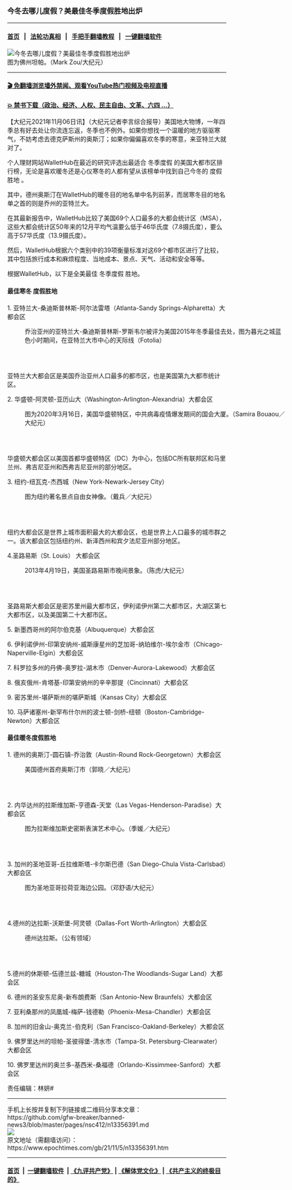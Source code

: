 ### 今冬去哪儿度假？美最佳冬季度假胜地出炉
------------------------

#### [首页](https://github.com/gfw-breaker/banned-news3/blob/master/README.md) &nbsp;&nbsp;|&nbsp;&nbsp; [法轮功真相](https://github.com/begood0513/basic/blob/master/README.md)  &nbsp;&nbsp;|&nbsp;&nbsp; [手把手翻墙教程](https://github.com/gfw-breaker/guides/wiki)  &nbsp;&nbsp;|&nbsp;&nbsp; [一键翻墙软件](https://github.com/gfw-breaker/nogfw/blob/master/README.md)  



<div><img alt="今冬去哪儿度假？美最佳冬季度假胜地出炉" class="attachment-djy_600_400 size-djy_600_400 wp-post-image" src="https://i.epochtimes.com/assets/uploads/2013/12/1203051731052211-600x400.jpg"/>
<div class="caption">
 图为佛州坦帕。（Mark Zou/大纪元）
</div></div><hr/>

#### [ 🎬  免翻墙浏览墙外禁闻、观看YouTube热门视频及电视直播](https://github.com/gfw-breaker/HelloWorld)

#### [ 💥  禁书下载（政治、经济、人权、民主自由、文革、六四 ...）](https://github.com/gfw-breaker/books/blob/master/README.md)

<div><p>
 【大纪元2021年11月06日讯】（大纪元记者李言综合报导）美国地大物博，一年四季总有好去处让你流连忘返，冬季也不例外。如果你想找一个温暖的地方驱驱寒气，不妨考虑去德克萨斯州的奥斯汀；如果你偏偏喜欢冬季的寒意，来亚特兰大就对了。
</p>
<p>
 个人理财网站WalletHub在最近的研究评选出最适合
 <ok href="https://www.epochtimes.com/gb/tag/%E5%86%AC%E5%AD%A3%E5%BA%A6%E5%81%87.html">
  冬季度假
 </ok>
 的美国大都市区排行榜，无论是喜欢暖冬还是心仪寒冬的人都有望从该榜单中找到自己今冬的
 <ok href="https://www.epochtimes.com/gb/tag/%E5%BA%A6%E5%81%87%E8%83%9C%E5%9C%B0.html">
  度假胜地
 </ok>
 。
</p>
<p>
 其中，德州奥斯汀在WalletHub的暖冬目的地名单中名列前茅，而居寒冬目的地名单之首的则是乔州的亚特兰大。
</p>
<p>
 在其最新报告中，WalletHub比较了美国69个人口最多的大都会统计区（MSA），这些大都会统计区50年来的12月平均气温要么低于46华氏度（7.8摄氏度），要么高于57华氏度（13.9摄氏度）。
</p>
<p>
 然后，WalletHub根据六个类别中的39项衡量标准对这69个都市区进行了比较，其中包括旅行成本和麻烦程度、当地成本、景点、天气、活动和安全等等。
</p>
<p>
 根据WalletHub，以下是全美最佳
 <ok href="https://www.epochtimes.com/gb/tag/%E5%86%AC%E5%AD%A3%E5%BA%A6%E5%81%87.html">
  冬季度假
 </ok>
 胜地。
</p>
<h4>
 最佳寒冬
 <ok href="https://www.epochtimes.com/gb/tag/%E5%BA%A6%E5%81%87%E8%83%9C%E5%9C%B0.html">
  度假胜地
 </ok>
</h4>
<p>
 1. 亚特兰大-桑迪斯普林斯-阿尔法雷塔（Atlanta-Sandy Springs-Alpharetta）大都会区
</p>
<figure aria-describedby="caption-attachment-6518509" class="wp-caption aligncenter" id="attachment_6518509" style="width: 600px">
 <ok href="https://i.epochtimes.com/assets/uploads/2015/10/1504281500332483.jpg" target="_blank">
  <img alt="" class="size-medium_vertical wp-image-6518509" src="https://i.epochtimes.com/assets/uploads/2015/10/1504281500332483-600x400.jpg"/>
 </ok>
 <br/><figcaption class="wp-caption-text" id="caption-attachment-6518509">
  乔治亚州的亚特兰大-桑迪斯普林斯-罗斯韦尔被评为美国2015年冬季最佳去处，图为暮光之城蓝色小时期间，在亚特兰大市中心的天际线（Fotolia）
 </figcaption><br/>
</figure><br/>
<p>
 亚特兰大大都会区是美国乔治亚州人口最多的都市区，也是美国第九大都市统计区。
</p>
<p>
 2. 华盛顿-阿灵顿-亚历山大（Washington-Arlington-Alexandria）大都会区
</p>
<figure aria-describedby="caption-attachment-13127768" class="wp-caption aligncenter" id="attachment_13127768" style="width: 600px">
 <ok href="https://i.epochtimes.com/assets/uploads/2021/07/id13127768-Epoch_Times9A6A5353-1-1200x800-600x400.jpeg" target="_blank">
  <img alt="" class="size-medium_vertical wp-image-13127768" src="https://i.epochtimes.com/assets/uploads/2021/07/id13127768-Epoch_Times9A6A5353-1-1200x800-600x400-600x400.jpeg"/>
 </ok>
 <br/><figcaption class="wp-caption-text" id="caption-attachment-13127768">
  图为2020年3月16日，美国华盛顿特区，中共病毒疫情爆发期间的国会大厦。（Samira Bouaou／大纪元）
 </figcaption><br/>
</figure><br/>
<p>
 华盛顿大都会区以美国首都华盛顿特区（DC）为中心，包括DC所有联邦区和马里兰州、弗吉尼亚州和西弗吉尼亚州的部分地区。
</p>
<p>
 3. 纽约-纽瓦克-杰西城（New York-Newark-Jersey City）
</p>
<figure aria-describedby="caption-attachment-12897080" class="wp-caption aligncenter" id="attachment_12897080" style="width: 616px">
 <ok href="https://i.epochtimes.com/assets/uploads/2021/04/id12897080-148560.jpeg" target="_blank">
  <img alt="" class="size-medium_vertical wp-image-12897080" src="https://i.epochtimes.com/assets/uploads/2021/04/id12897080-148560-616x400.jpeg"/>
 </ok>
 <br/><figcaption class="wp-caption-text" id="caption-attachment-12897080">
  图为纽约著名景点自由女神像。（戴兵／大纪元）
 </figcaption><br/>
</figure><br/>
<p>
 纽约大都会区是世界上城市面积最大的大都会区，也是世界上人口最多的城市群之一。该大都会区包括纽约州、新泽西州和宾夕法尼亚州部分地区。
</p>
<p>
 4.圣路易斯（St. Louis） 大都会区
</p>
<figure aria-describedby="caption-attachment-6706281" class="wp-caption aligncenter" id="attachment_6706281" style="width: 600px">
 <ok href="https://i.epochtimes.com/assets/uploads/2013/04/1304200807542133.jpg" target="_blank">
  <img alt="" class="size-medium_vertical wp-image-6706281" src="https://i.epochtimes.com/assets/uploads/2013/04/1304200807542133-600x400.jpg"/>
 </ok>
 <br/><figcaption class="wp-caption-text" id="caption-attachment-6706281">
  2013年4月19日，美国圣路易斯市晚间景象。（陈虎/大纪元）
 </figcaption><br/>
</figure><br/>
<p>
 圣路易斯大都会区是密苏里州最大都市区，伊利诺伊州第二大都市区，大湖区第七大都市区，以及美国第二十大都市区。
</p>
<p>
 5. 新墨西哥州的阿尔伯克基（Albuquerque）大都会区
</p>
<p>
 6. 伊利诺伊州-印第安纳州-威斯康星州的芝加哥-纳珀维尔-埃尔金市（Chicago-Naperville-Elgin）大都会区
</p>
<p>
 7. 科罗拉多州的丹佛-奥罗拉-湖木市（Denver-Aurora-Lakewood）大都会区
</p>
<p>
 8. 俄亥俄州-肯塔基-印第安纳州的辛辛那提（Cincinnati）大都会区
</p>
<p>
 9. 密苏里州-堪萨斯州的堪萨斯城（Kansas City）大都会区
</p>
<p>
 10. 马萨诸塞州-新罕布什尔州的波士顿-剑桥-纽顿（Boston-Cambridge-Newton）大都会区
</p>
<h4>
 最佳暖冬度假胜地
</h4>
<p>
 1. 德州的奥斯汀-圆石镇-乔治敦（Austin-Round Rock-Georgetown）大都会区
</p>
<figure aria-describedby="caption-attachment-5680840" class="wp-caption aligncenter" id="attachment_5680840" style="width: 533px">
 <ok href="https://i.epochtimes.com/assets/uploads/2013/12/1312300100371758.jpg" target="_blank">
  <img alt="" class="size-medium_vertical wp-image-5680840" src="https://i.epochtimes.com/assets/uploads/2013/12/1312300100371758-533x400.jpg"/>
 </ok>
 <br/><figcaption class="wp-caption-text" id="caption-attachment-5680840">
  美国德州首府奥斯汀市（郭晓／大纪元）
 </figcaption><br/>
</figure><br/>
<p>
 2. 内华达州的拉斯维加斯-亨德森-天堂（Las Vegas-Henderson-Paradise）大都会区
</p>
<figure aria-describedby="caption-attachment-11102083" class="wp-caption aligncenter" id="attachment_11102083" style="width: 600px">
 <ok href="https://i.epochtimes.com/assets/uploads/2019/03/00-20190308-LasVegas-SmithCenter-copy.jpg" target="_blank">
  <img alt="" class="size-medium_vertical wp-image-11102083" src="https://i.epochtimes.com/assets/uploads/2019/03/00-20190308-LasVegas-SmithCenter-copy-600x400.jpg"/>
 </ok>
 <br/><figcaption class="wp-caption-text" id="caption-attachment-11102083">
  图为拉斯维加斯史密斯表演艺术中心。（季媛／大纪元）
 </figcaption><br/>
</figure><br/>
<p>
 3. 加州的圣地亚哥-丘拉维斯塔-卡尔斯巴德（San Diego-Chula Vista-Carlsbad）大都会区
</p>
<figure aria-describedby="caption-attachment-12079312" class="wp-caption aligncenter" id="attachment_12079312" style="width: 533px">
 <ok href="https://i.epochtimes.com/assets/uploads/2020/05/IMG_1226-e1588489057958.jpg" target="_blank">
  <img alt="" class="size-medium_vertical wp-image-12079312" src="https://i.epochtimes.com/assets/uploads/2020/05/IMG_1226-533x400.jpg"/>
 </ok>
 <br/><figcaption class="wp-caption-text" id="caption-attachment-12079312">
  图为圣地亚哥拉荷亚海边公园。（邓舒语/大纪元）
 </figcaption><br/>
</figure><br/>
<p>
 4.德州的达拉斯-沃斯堡-阿灵顿（Dallas-Fort Worth-Arlington）大都会区
</p>
<figure aria-describedby="caption-attachment-9187358" class="wp-caption aligncenter" id="attachment_9187358" style="width: 800px">
 <ok href="https://i.epochtimes.com/assets/uploads/2017/05/20170525_Dallas_Texas_Skyline_2005.jpg" target="_blank">
  <img alt="" class="size-medium_vertical wp-image-9187358" src="https://i.epochtimes.com/assets/uploads/2017/05/20170525_Dallas_Texas_Skyline_2005-800x400.jpg"/>
 </ok>
 <br/><figcaption class="wp-caption-text" id="caption-attachment-9187358">
  德州达拉斯。（公有领域）
 </figcaption><br/>
</figure><br/>
<p>
 5.德州的休斯顿-伍德兰兹-糖城（Houston-The Woodlands-Sugar Land）大都会区
</p>
<p>
 6. 德州的圣安东尼奥-新布朗费斯（San Antonio-New Braunfels）大都会区
</p>
<p>
 7. 亚利桑那州的凤凰城-梅萨-钱德勒（Phoenix-Mesa-Chandler）大都会区
</p>
<p>
 8. 加州的旧金山-奥克兰-伯克利（San Francisco-Oakland-Berkeley）大都会区
</p>
<p>
 9. 佛罗里达州的坦帕-圣彼得堡-清水市（Tampa-St. Petersburg-Clearwater）大都会区
</p>
<p>
 10. 佛罗里达州的奥兰多-基西米-桑福德（Orlando-Kissimmee-Sanford）大都会区
</p>
<p>
 责任编辑：林妍#
</p>
<div id="gtx-anchor" style="position: absolute; visibility: hidden; left: 158.5px; top: 4832.62px; width: 57px; height: 16px;">
</div>
<div class="jfk-bubble gtx-bubble" style="visibility: visible; left: 172px; top: 4706px; opacity: 1;">
</div>
</div>
<hr/>
手机上长按并复制下列链接或二维码分享本文章：<br/>
https://github.com/gfw-breaker/banned-news3/blob/master/pages/nsc412/n13356391.md <br/>
<a href='https://github.com/gfw-breaker/banned-news3/blob/master/pages/nsc412/n13356391.md'><img src='https://github.com/gfw-breaker/banned-news3/blob/master/pages/nsc412/n13356391.md.png'/></a> <br/>
原文地址（需翻墙访问）：https://www.epochtimes.com/gb/21/11/5/n13356391.htm


------------------------
#### [首页](https://github.com/gfw-breaker/banned-news3/blob/master/README.md) &nbsp;|&nbsp; [一键翻墙软件](https://github.com/gfw-breaker/nogfw/blob/master/README.md) &nbsp;| [《九评共产党》](https://github.com/gfw-breaker/9ping.md/blob/master/README.md#九评之一评共产党是什么) | [《解体党文化》](https://github.com/gfw-breaker/jtdwh.md/blob/master/README.md) | [《共产主义的终极目的》](https://github.com/gfw-breaker/gczydzjmd.md/blob/master/README.md)


<img src='http://gfw-breaker.win/banned-news3/pages/nsc412/n13356391.md' width='0px' height='0px'/>
